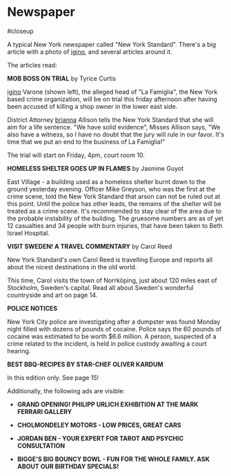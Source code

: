 # Newspaper

#closeup 

A typical New York newspaper called "New York Standard". There's a big article with a photo of [igino](characters/igino.md), and several articles around it.

The articles read:

**MOB BOSS ON TRIAL** by Tyrice Curtis

[igino](characters/igino.md) Varone (shown left), the alleged head of "La Famiglia", the New York based crime organization, will be on trial this friday afternoon after having been accused of killing a shop owner in the lower east side.

District Attorney [brianna](characters/brianna.md) Allison tells the New York Standard that she will aim for a life sentence. "We have solid evidence", Misses Allison says, "We also have a witness, so I have no doubt that the jury will rule in our favor. It's time that we put an end to the business of La Famiglia!"

The trial will start on Friday, 4pm, court room 10.

**HOMELESS SHELTER GOES UP IN FLAMES** by Jasmine Guyot

East Village - a building used as a homeless shelter burnt down to the ground yesterday evening. Officer Mike Greyson, who was the first at the crime scene, told the New York Standard that arson can not be ruled out at this point. Until the police has other leads, the remains of the shelter will be treated as a crime scene. It's recommended to stay clear of the area due to the probable instability of the building. The gruesome numbers are as of yet 12 casualties and 34 people with burn injuries, that have been taken to Beth Israel Hospital.

**VISIT SWEDEN! A TRAVEL COMMENTARY** by Carol Reed

New York Standard's own Carol Reed is travelling Europe and reports all about the nicest destinations in the old world.

This time, Carol visits the town of Norrköping, just about 120 miles east of Stockholm, Sweden's capital. Read all about Sweden's wonderful countryside and art on page 14.

**POLICE NOTICES**

New York City police are investigating after a dumpster was found Monday night filled with dozens of pounds of cocaine. Police says the 60 pounds of cocaine was estimated to be worth $6.6 million.
A person, suspected of a crime related to the incident, is held in police custody awaiting a court hearing.

**BEST BBQ-RECIPES BY STAR-CHEF OLIVER KARDUM**

In this edition only. See page 15!

Additionally, the following ads are visible:

- **GRAND OPENING! PHILIPP URLICH EXHIBITION AT THE MARK FERRARI GALLERY**

- **CHOLMONDELEY MOTORS - LOW PRICES, GREAT CARS**

- **JORDAN BEN - YOUR EXPERT FOR TAROT AND PSYCHIC CONSULTATION**

- **BIGGE'S BIG BOUNCY BOWL - FUN FOR THE WHOLE FAMILY. ASK ABOUT OUR BIRTHDAY SPECIALS!**